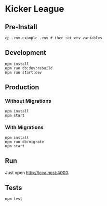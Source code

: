 # Kicker League

## Pre-Install

```
cp .env.example .env # then set env variables
```

## Development

```
npm install
npm run db:dev:rebuild
npm run start:dev
```


## Production

### Without Migrations

```
npm install
npm start
```

### With Migrations

```
npm install
npm run db:migrate
npm start
```


## Run

Just open [http://localhost:4000](http://localhost:4000).


## Tests

```
npm test
```